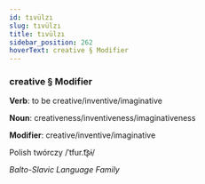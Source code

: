 ```yaml
---
id: tıvülzı
slug: tıvülzı
title: tıvülzı
sidebar_position: 262
hoverText: creative § Modifier
---
```


### creative § Modifier

**Verb**: to be creative/inventive/imaginative

**Noun**: creativeness/inventiveness/imaginativeness

**Modifier**: creative/inventive/imaginative

Polish twórczy /ˈtfur.t͡ʂɨ/

*Balto-Slavic Language Family*